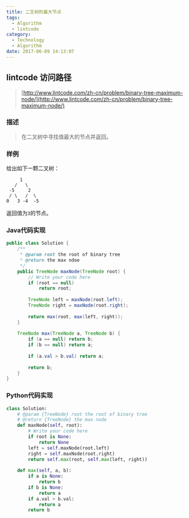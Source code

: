 ```yaml
---
title: 二叉树的最大节点
tags:
  - Algorithm
  - lintcode
category:
  - Technology
  - Algorithm
date: 2017-06-09 14:13:07
---
```



## lintcode 访问路径

> [http://www.lintcode.com/zh-cn/problem/binary-tree-maximum-node/](http://www.lintcode.com/zh-cn/problem/binary-tree-maximum-node/)

### 描述

> 在二叉树中寻找值最大的节点并返回。

### 样例

给出如下一颗二叉树：

		 1
	   /   \
	 -5     2
	 / \   /  \
	0   3 -4  -5 


返回值为`3`的节点。

### Java代码实现

```java
public class Solution {
    /**
     * @param root the root of binary tree
     * @return the max ndoe
     */
    public TreeNode maxNode(TreeNode root) {
        // Write your code here
        if (root == null)
            return root;
        
        TreeNode left = maxNode(root.left);
        TreeNode right = maxNode(root.right);
        
        return max(root, max(left, right));
    }
    
    TreeNode max(TreeNode a, TreeNode b) {
        if (a == null) return b;
        if (b == null) return a;
        
        if (a.val > b.val) return a;
        
        return b;
    }
}
```

### Python代码实现

```python
class Solution:
    # @param {TreeNode} root the root of binary tree
    # @return {TreeNode} the max node
    def maxNode(self, root):
        # Write your code here
        if root is None:
            return None
        left = self.maxNode(root.left)
        right = self.maxNode(root.right)
        return self.max(root, self.max(left, right))
        
    def max(self, a, b):
        if a is None:
            return b
        if b is None:
            return a
        if a.val > b.val:
            return a
        return b
```
